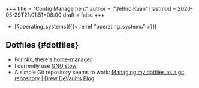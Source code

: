 +++
title = "Config Management"
author = ["Jethro Kuan"]
lastmod = 2020-05-29T21:01:51+08:00
draft = false
+++

- [§operating\_systems]({{< relref "operating_systems" >}})

## Dotfiles {#dotfiles}

- For Nix, there's [home-manager](https://github.com/rycee/home-manager)
- I currently use [GNU stow](https://www.gnu.org/software/stow/)
- A simple Git repository seems to work: [Managing my dotfiles as a git repository | Drew DeVault’s Blog](https://drewdevault.com/2019/12/30/dotfiles.html)
